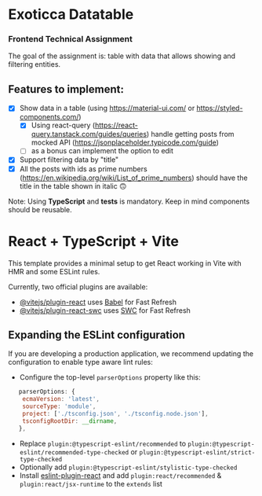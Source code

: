 # Exoticca Datatable

### Frontend Technical Assignment

The goal of the assignment is: table with data that allows showing and filtering entities.

## Features to implement:

- [x] Show data in a table (using https://material-ui.com/ or https://styled-components.com/)
  - [x] Using react-query (https://react-query.tanstack.com/guides/queries) handle getting posts from mocked API (https://jsonplaceholder.typicode.com/guide)
  - [ ] as a bonus can implement the option to edit
- [x] Support filtering data by "title"
- [x] All the posts with ids as prime numbers (https://en.wikipedia.org/wiki/List_of_prime_numbers) should have the title in the table shown in italic 🙃

Note: Using **TypeScript** and **tests** is mandatory. Keep in mind components should be reusable.

# React + TypeScript + Vite

This template provides a minimal setup to get React working in Vite with HMR and some ESLint rules.

Currently, two official plugins are available:

- [@vitejs/plugin-react](https://github.com/vitejs/vite-plugin-react/blob/main/packages/plugin-react/README.md) uses [Babel](https://babeljs.io/) for Fast Refresh
- [@vitejs/plugin-react-swc](https://github.com/vitejs/vite-plugin-react-swc) uses [SWC](https://swc.rs/) for Fast Refresh

## Expanding the ESLint configuration

If you are developing a production application, we recommend updating the configuration to enable type aware lint rules:

- Configure the top-level `parserOptions` property like this:

```js
   parserOptions: {
    ecmaVersion: 'latest',
    sourceType: 'module',
    project: ['./tsconfig.json', './tsconfig.node.json'],
    tsconfigRootDir: __dirname,
   },
```

- Replace `plugin:@typescript-eslint/recommended` to `plugin:@typescript-eslint/recommended-type-checked` or `plugin:@typescript-eslint/strict-type-checked`
- Optionally add `plugin:@typescript-eslint/stylistic-type-checked`
- Install [eslint-plugin-react](https://github.com/jsx-eslint/eslint-plugin-react) and add `plugin:react/recommended` & `plugin:react/jsx-runtime` to the `extends` list

